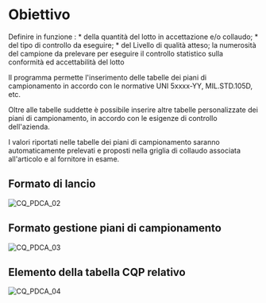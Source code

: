 # Obiettivo
Definire in funzione : 
 \* della quantità del lotto in accettazione e/o collaudo;
 \* del tipo di controllo da eseguire;
 \* del Livello di qualità atteso; la numerosità del campione da prelevare per eseguire il controllo statistico sulla conformità ed accettabilità  del lotto

Il programma permette l'inserimento delle tabelle dei piani di campionamento in accordo con le normative UNI 5xxxx-YY, MIL.STD.105D, etc.

Oltre alle tabelle suddette è possibile inserire altre tabelle personalizzate dei piani di campionamento, in accordo con le esigenze di controllo dell'azienda.

I valori riportati nelle tabelle dei piani di campionamento saranno automaticamente prelevati e proposti nella griglia di collaudo associata all'articolo e al fornitore in esame.

## Formato di lancio
![CQ_PDCA_02](http://doc.smeup.com/immagini/MBDOC_OGG-P_CQAM10/CQ_PDCA_02.png)
## Formato gestione piani di campionamento
![CQ_PDCA_03](http://doc.smeup.com/immagini/MBDOC_OGG-P_CQAM10/CQ_PDCA_03.png)
## Elemento della tabella CQP relativo
![CQ_PDCA_04](http://doc.smeup.com/immagini/MBDOC_OGG-P_CQAM10/CQ_PDCA_04.png)